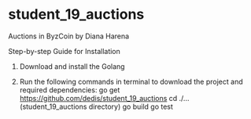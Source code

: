 # student_19_auctions
Auctions in ByzCoin by Diana Harena

Step-by-step Guide for Installation

1. Download and install the Golang

2. Run the following commands in terminal to download the project and
required dependencies:
go get https://github.com/dedis/student_19_auctions
cd ./... (student_19_auctions directory)
go build
go test

